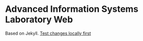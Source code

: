 # Advanced Information Systems Laboratory Web
Based on Jekyll. [Test changes locally first](https://help.github.com/articles/setting-up-your-github-pages-site-locally-with-jekyll/#step-2-install-jekyll-using-bundle)
